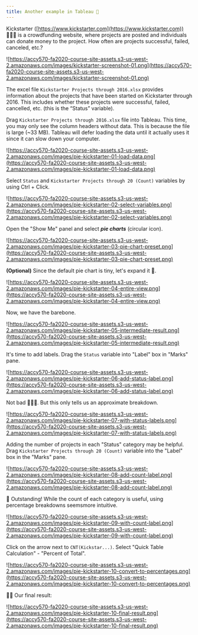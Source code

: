 ```yaml
---
title: Another example in Tableau 🚀
---
```


Kickstarter ([https://www.kickstarter.com](https://www.kickstarter.com)) 🚴🏽‍♂️ is a crowdfunding website, where projects are posted and individuals can donate money to the project. How often are projects successful, failed, canceled, etc.?

![https://accy570-fa2020-course-site-assets.s3-us-west-2.amazonaws.com/images/kickstarter-screenshot-01.png](https://accy570-fa2020-course-site-assets.s3-us-west-2.amazonaws.com/images/kickstarter-screenshot-01.png)

The excel file `Kickstarter Projects through 2016.xlsx` provides information about the projects that have been started on Kickstarter through 2016. This includes whether these projects were successful, failed, cancelled, etc. (this is the “Status” variable).

Drag `Kickstarter Projects through 2016.xlsx` file into Tableau. This time, you may only see the column headers without data. This is because the file is large (~33 MB). Tableau will defer loading the data until it actually uses it since it can slow down your computer.

![https://accy570-fa2020-course-site-assets.s3-us-west-2.amazonaws.com/images/pie-kickstarter-01-load-data.png](https://accy570-fa2020-course-site-assets.s3-us-west-2.amazonaws.com/images/pie-kickstarter-01-load-data.png)

Select `Status` and `Kickstarter Projects through 20 (Count)` variables by using Ctrl + Click.

![https://accy570-fa2020-course-site-assets.s3-us-west-2.amazonaws.com/images/pie-kickstarter-02-select-variables.png](https://accy570-fa2020-course-site-assets.s3-us-west-2.amazonaws.com/images/pie-kickstarter-02-select-variables.png)

Open the "Show Me" panel and select **_pie charts_** (circular icon).

![https://accy570-fa2020-course-site-assets.s3-us-west-2.amazonaws.com/images/pie-kickstarter-03-pie-chart-preset.png](https://accy570-fa2020-course-site-assets.s3-us-west-2.amazonaws.com/images/pie-kickstarter-03-pie-chart-preset.png)

**(Optional)** Since the default pie chart is tiny, let's expand it 👀.

![https://accy570-fa2020-course-site-assets.s3-us-west-2.amazonaws.com/images/pie-kickstarter-04-entire-view.png](https://accy570-fa2020-course-site-assets.s3-us-west-2.amazonaws.com/images/pie-kickstarter-04-entire-view.png)

Now, we have the barebone.

![https://accy570-fa2020-course-site-assets.s3-us-west-2.amazonaws.com/images/pie-kickstarter-05-intermediate-result.png](https://accy570-fa2020-course-site-assets.s3-us-west-2.amazonaws.com/images/pie-kickstarter-05-intermediate-result.png)

It's time to add labels. Drag the `Status` variable into "Label" box in "Marks" pane.

![https://accy570-fa2020-course-site-assets.s3-us-west-2.amazonaws.com/images/pie-kickstarter-06-add-status-label.png](https://accy570-fa2020-course-site-assets.s3-us-west-2.amazonaws.com/images/pie-kickstarter-06-add-status-label.png)

Not bad 👨🏾‍🌾. But this only tells us an approximate breakdown.

![https://accy570-fa2020-course-site-assets.s3-us-west-2.amazonaws.com/images/pie-kickstarter-07-with-status-labels.png](https://accy570-fa2020-course-site-assets.s3-us-west-2.amazonaws.com/images/pie-kickstarter-07-with-status-labels.png)

Adding the number of projects in each "Status" category may be helpful. Drag `Kickstarter Projects through 20 (Count)` variable into the "Label" box in the "Marks" pane.

![https://accy570-fa2020-course-site-assets.s3-us-west-2.amazonaws.com/images/pie-kickstarter-08-add-count-label.png](https://accy570-fa2020-course-site-assets.s3-us-west-2.amazonaws.com/images/pie-kickstarter-08-add-count-label.png)

🦄 Outstanding! While the count of each category is useful, using percentage breakdowns seemsmore intuitive.

![https://accy570-fa2020-course-site-assets.s3-us-west-2.amazonaws.com/images/pie-kickstarter-09-with-count-label.png](https://accy570-fa2020-course-site-assets.s3-us-west-2.amazonaws.com/images/pie-kickstarter-09-with-count-label.png)

Click on the arrow next to `CNT(Kickstar...)`. Select "Quick Table Calculation" - "Percent of Total".

![https://accy570-fa2020-course-site-assets.s3-us-west-2.amazonaws.com/images/pie-kickstarter-10-convert-to-percentages.png](https://accy570-fa2020-course-site-assets.s3-us-west-2.amazonaws.com/images/pie-kickstarter-10-convert-to-percentages.png)

🥁🥁 Our final result:

![https://accy570-fa2020-course-site-assets.s3-us-west-2.amazonaws.com/images/pie-kickstarter-10-final-result.png](https://accy570-fa2020-course-site-assets.s3-us-west-2.amazonaws.com/images/pie-kickstarter-10-final-result.png)
